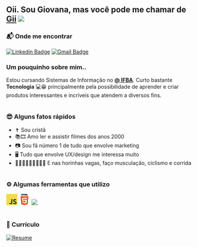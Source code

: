 <h2>Oii. Sou Giovana, mas você pode me chamar de <a href="https://github.com/DiovanaS">Gii</a> <img height="30px" src="https://slackmojis.com/emojis/3643-cool-doge/download"></h2>
</h1>


### 📬 Onde me encontrar
[![Linkedin Badge](https://img.shields.io/badge/-LinkedIn-blue?style=flat-square&logo=Linkedin&logoColor=white&link=https://www.linkedin.com/in/giovana-silva-94a739214)](linkedin.com/in/giovana-silva-94a739214)
[![Gmail Badge](https://img.shields.io/badge/-Gmail-d14836?style=flat-square&logo=Gmail&logoColor=white&link=mailto:giovanasds1923@gmail.com)](mailto:giovanasds1923@gmail.com)
</h1>

### Um pouquinho sobre mim..
Estou cursando Sistemas de Informação no **[@ IFBA](https://portal.ifba.edu.br/)**. Curto bastante **Tecnologia** 💻😁 principalmente pela possibilidade de aprender e criar produtos interessantes e incríveis que atendem a diversos fins.
<h1></h1>

### 😎 Alguns fatos rápidos

  - ✝️ Sou cristã 
  - 📚🎞️ Amo ler e assistir filmes dos anos 2000
  - 📷 Sou fã número 1 de tudo que envolve marketing
  - 🖥️ Tudo que envolve UX/design me interessa muito
  - 🏋🏾‍♀️🚴🏾‍♀️🏃🏾‍♀️ E nas horinhas vagas, faço musculação, ciclismo e corrida

<h1> </h1>

### ⚙️ Algumas ferramentas que utilizo
<code><img height="30" src="https://raw.githubusercontent.com/github/explore/80688e429a7d4ef2fca1e82350fe8e3517d3494d/topics/javascript/javascript.png"></code>
<code><img height="30" src="https://raw.githubusercontent.com/github/explore/80688e429a7d4ef2fca1e82350fe8e3517d3494d/topics/html/html.png"></code>
<code><img height="30" src="https://avatars1.githubusercontent.com/u/2918581?s=200&v=4"></code>


<h1> </h1>

### 📃 Currículo

  [![Resume](https://img.shields.io/badge/Resume-222B3C?style=for-the-badge&logo=todoist&logoColor=white)](https://diovanas.github.io/resume/)

